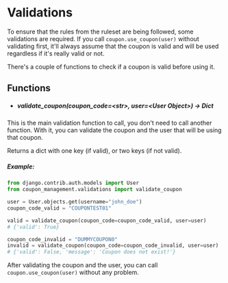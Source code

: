 # Validations

To ensure that the rules from the ruleset are being followed, some validations are required. If you call ```coupon.use_coupon(user)``` without validating first, it'll always assume that the coupon is valid and will be used regardless if it's really valid or not.

There's a couple of functions to check if a coupon is valid before using it.

## Functions

- ##### validate_coupon(coupon_code=\<str\>, user=\<User Object\>) -> Dict

This is the main validation function to call, you don't need to call another function. With it, you can validate the coupon and the user that will be using that coupon.

Returns a dict with one key (if valid), or two keys (if not valid).

##### Example:

```python
from django.contrib.auth.models import User
from coupon_management.validations import validate_coupon

user = User.objects.get(username="john_doe")
coupon_code_valid = "COUPONTEST01"

valid = validate_coupon(coupon_code=coupon_code_valid, user=user)
# {'valid': True}

coupon_code_invalid = "DUMMYCOUPON0"
invalid = validate_coupon(coupon_code=coupon_code_invalid, user=user)
# {'valid': False, 'message': 'Coupon does not exist!'}
```

After validating the coupon and the user, you can call ```coupon.use_coupon(user)``` without any problem.

